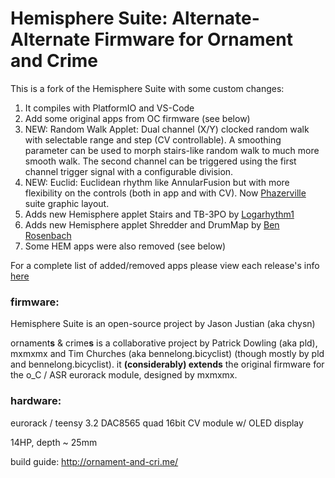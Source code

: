 Hemisphere Suite: Alternate-Alternate Firmware for Ornament and Crime
===

This is a fork of the Hemisphere Suite with some custom changes:

1. It compiles with PlatformIO and VS-Code
2. Add some original apps from OC firmware (see below)
3. NEW: Random Walk Applet: Dual channel (X/Y) clocked random walk with selectable range and step (CV controllable). A smoothing parameter can be used to morph stairs-like random walk to much more smooth walk. The second channel can be triggered using the first channel trigger signal with a configurable division.
4. NEW: Euclid: Euclidean rhythm like AnnularFusion but with more flexibility on the controls (both in app and with CV). Now [Phazerville](https://github.com/djphazer/O_C-BenisphereSuite/) suite graphic layout.
5. Adds new Hemisphere applet Stairs and TB-3PO by [Logarhythm1](https://github.com/Logarhythm1/O_C-HemisphereSuite/)
6. Adds new Hemisphere applet Shredder and DrumMap by [Ben Rosenbach](https://github.com/benirose/O_C-BenisphereSuite/)
7. Some HEM apps were also removed (see below)

For a complete list of added/removed apps please view each release's info [here](https://github.com/adegani/O_C-HemisphereSuite/releases)

### firmware:

Hemisphere Suite is an open-source project by Jason Justian (aka chysn)

ornament**s** & crime**s** is a collaborative project by Patrick Dowling (aka pld), mxmxmx and Tim Churches (aka bennelong.bicyclist) (though mostly by pld and bennelong.bicyclist). it **(considerably) extends** the original firmware for the o_C / ASR eurorack module, designed by mxmxmx.

### hardware:

eurorack / teensy 3.2 DAC8565 quad 16bit CV module w/ OLED display

14HP, depth ~ 25mm

build guide: http://ornament-and-cri.me/
